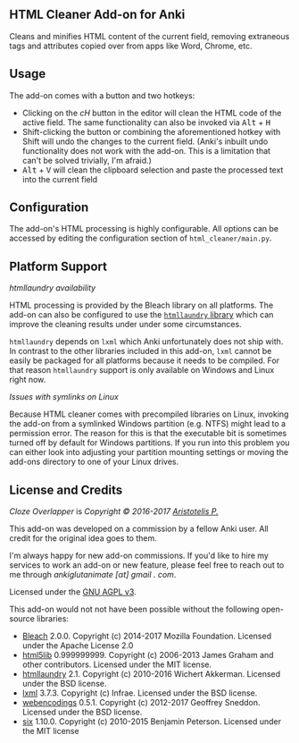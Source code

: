 ## HTML Cleaner Add-on for Anki

Cleans and minifies HTML content of the current field, removing extraneous tags and attributes copied over from apps like Word, Chrome, etc.

## Usage

The add-on comes with a button and two hotkeys:

- Clicking on the *cH* button in the editor will clean the HTML code of the active field. The same functionality can also be invoked via <kbd>Alt</kbd> + <kbd>H</kbd>
- Shift-clicking the button or combining the aforementioned hotkey with Shift will undo the changes to the current field. (Anki's inbuilt undo functionality does not work with the add-on. This is a limitation that can't be solved trivially, I'm afraid.)
- <kbd>Alt</kbd> + <kbd>V</kbd> will clean the clipboard selection and paste the processed text into the current field

## Configuration

The add-on's HTML processing is highly configurable. All options can be accessed by editing the configuration section of `html_cleaner/main.py`.

## Platform Support

*htmllaundry availability*

HTML processing is provided by the Bleach library on all platforms. The add-on can also be configured to use the [`htmllaundry` library](https://github.com/wichert/htmllaundry) which can improve the cleaning results under under some circumstances.

`htmllaundry` depends on `lxml` which Anki unfortunately does not ship with. In contrast to the other libraries included in this add-on, `lxml` cannot be easily be packaged for all platforms because it needs to be compiled. For that reason `htmllaundry` support is only available on Windows and Linux right now.

*Issues with symlinks on Linux*

Because HTML cleaner comes with precompiled libraries on Linux, invoking the add-on from a symlinked Windows partition (e.g. NTFS) might lead to a permission error. The reason for this is that the executable bit is sometimes turned off by default for Windows partitions. If you run into this problem you can either look into adjusting your partition mounting settings or moving the add-ons directory to one of your Linux drives.

## License and Credits

*Cloze Overlapper* is *Copyright © 2016-2017 [Aristotelis P.](https://github.com/Glutanimate)*

This add-on was developed on a commission by a fellow Anki user. All credit for the original idea goes to them.

I'm always happy for new add-on commissions. If you'd like to hire my services to work an add-on or new feature, please feel free to reach out to me through *ankiglutanimate [αt] gmail . com*.

Licensed under the [GNU AGPL v3](https://www.gnu.org/licenses/agpl.html).

This add-on would not not have been possible without the following open-source libraries:

- [Bleach](https://github.com/mozilla/bleach) 2.0.0. Copyright (c) 2014-2017 Mozilla Foundation. Licensed under the Apache License 2.0
- [html5lib](https://github.com/html5lib/) 0.999999999. Copyright (c) 2006-2013 James Graham and other contributors. Licensed under the MIT license.
- [htmllaundry](https://github.com/wichert/htmllaundry) 2.1. Copyright (c) 2010-2016 Wichert Akkerman. Licensed under the BSD license.
- [lxml](http://lxml.de/) 3.7.3. Copyright (c) Infrae. Licensed under the BSD license.
- [webencodings](https://github.com/gsnedders/python-webencodings) 0.5.1. Copyright (c) 2012-2017 Geoffrey Sneddon. Licensed under the BSD license.
- [six](https://github.com/benjaminp/six) 1.10.0. Copyright (c) 2010-2015 Benjamin Peterson. Licensed under the MIT license
